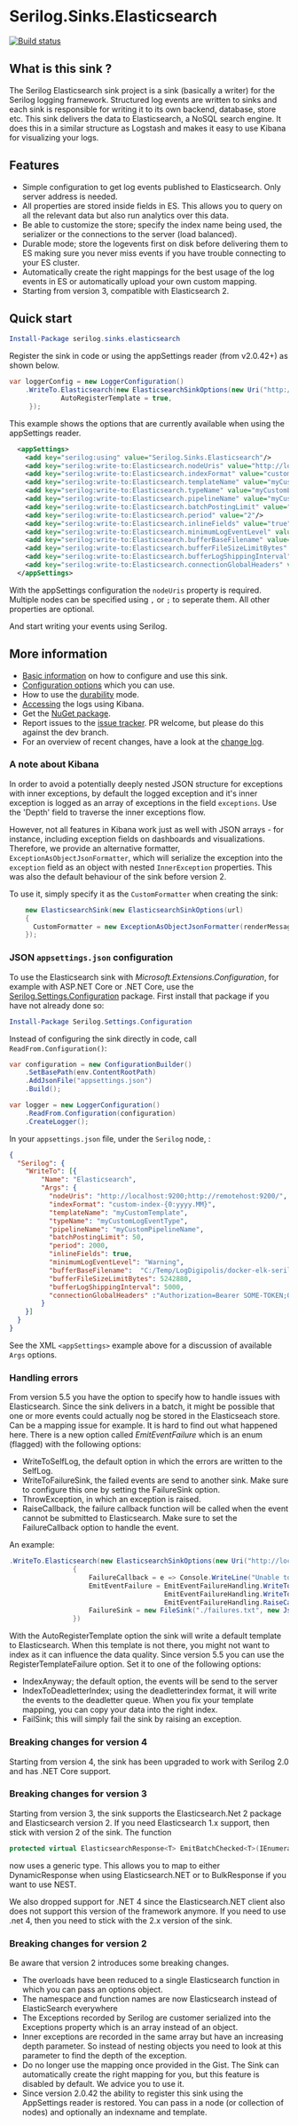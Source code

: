 # Serilog.Sinks.Elasticsearch

[![Build status](https://ci.appveyor.com/api/projects/status/bk367tcnx9qt2sjy/branch/master?svg=true)](https://ci.appveyor.com/project/serilog/serilog-sinks-elasticsearch/branch/master)

## What is this sink ?

The Serilog Elasticsearch sink project is a sink (basically a writer) for the Serilog logging framework. Structured log events are written to sinks and each sink is responsible for writing it to its own backend, database, store etc. This sink delivers the data to Elasticsearch, a NoSQL search engine. It does this in a similar structure as Logstash and makes it easy to use Kibana for visualizing your logs.

## Features

- Simple configuration to get log events published to Elasticsearch. Only server address is needed.
- All properties are stored inside fields in ES. This allows you to query on all the relevant data but also run analytics over this data.
- Be able to customize the store; specify the index name being used, the serializer or the connections to the server (load balanced).
- Durable mode; store the logevents first on disk before delivering them to ES making sure you never miss events if you have trouble connecting to your ES cluster.
- Automatically create the right mappings for the best usage of the log events in ES or automatically upload your own custom mapping.
- Starting from version 3, compatible with Elasticsearch 2.

## Quick start

```powershell
Install-Package serilog.sinks.elasticsearch
```

Register the sink in code or using the appSettings reader (from v2.0.42+) as shown below.

```csharp
var loggerConfig = new LoggerConfiguration()
    .WriteTo.Elasticsearch(new ElasticsearchSinkOptions(new Uri("http://localhost:9200") ){
             AutoRegisterTemplate = true,
     });
```

This example shows the options that are currently available when using the appSettings reader.

```xml
  <appSettings>
    <add key="serilog:using" value="Serilog.Sinks.Elasticsearch"/>
    <add key="serilog:write-to:Elasticsearch.nodeUris" value="http://localhost:9200;http://remotehost:9200"/>
    <add key="serilog:write-to:Elasticsearch.indexFormat" value="custom-index-{0:yyyy.MM}"/>
    <add key="serilog:write-to:Elasticsearch.templateName" value="myCustomTemplate"/>
    <add key="serilog:write-to:Elasticsearch.typeName" value="myCustomLogEventType"/>
    <add key="serilog:write-to:Elasticsearch.pipelineName" value="myCustomPipelineName"/>
    <add key="serilog:write-to:Elasticsearch.batchPostingLimit" value="50"/>
    <add key="serilog:write-to:Elasticsearch.period" value="2"/>
    <add key="serilog:write-to:Elasticsearch.inlineFields" value="true"/>
    <add key="serilog:write-to:Elasticsearch.minimumLogEventLevel" value="Warning"/>
    <add key="serilog:write-to:Elasticsearch.bufferBaseFilename" value="C:\Temp\SerilogElasticBuffer"/>
    <add key="serilog:write-to:Elasticsearch.bufferFileSizeLimitBytes" value="5242880"/>
    <add key="serilog:write-to:Elasticsearch.bufferLogShippingInterval" value="5000"/>	
    <add key="serilog:write-to:Elasticsearch.connectionGlobalHeaders" value="Authorization=Bearer SOME-TOKEN;OtherHeader=OTHER-HEADER-VALUE" />
  </appSettings>
```

With the appSettings configuration the `nodeUris` property is required. Multiple nodes can be specified using `,` or `;` to seperate them. All other properties are optional.

And start writing your events using Serilog.

## More information
- [Basic information](https://github.com/serilog/serilog-sinks-elasticsearch/wiki/basic-setup) on how to configure and use this sink.
- [Configuration options](https://github.com/serilog/serilog-sinks-elasticsearch/wiki/Configure-the-sink) which you can use.
- How to use the [durability](https://github.com/serilog/serilog-sinks-elasticsearch/wiki/durability) mode.
- [Accessing](https://github.com/serilog/serilog-sinks-elasticsearch/wiki/access-logs) the logs using Kibana.
- Get the [NuGet package](http://www.nuget.org/packages/Serilog.Sinks.Elasticsearch).
- Report issues to the [issue tracker](https://github.com/serilog/serilog-sinks-elasticsearch/issues). PR welcome, but please do this against the dev branch.
- For an overview of recent changes, have a look at the [change log](https://github.com/serilog/serilog-sinks-elasticsearch/blob/master/CHANGES.md).

### A note about Kibana

In order to avoid a potentially deeply nested JSON structure for exceptions with inner exceptions,
by default the logged exception and it's inner exception is logged as an array of exceptions in the field `exceptions`. Use the 'Depth' field to traverse the inner exceptions flow. 

However, not all features in Kibana work just as well with JSON arrays - for instance, including
exception fields on dashboards and visualizations. Therefore, we provide an alternative formatter,  `ExceptionAsObjectJsonFormatter`, which will serialize the exception into the `exception` field as an object with nested `InnerException` properties. This was also the default behaviour of the sink before version 2.

To use it, simply specify it as the `CustomFormatter` when creating the sink:

```csharp
    new ElasticsearchSink(new ElasticsearchSinkOptions(url)
    {
      CustomFormatter = new ExceptionAsObjectJsonFormatter(renderMessage:true)
    });
```

### JSON `appsettings.json` configuration

To use the Elasticsearch sink with _Microsoft.Extensions.Configuration_, for example with ASP.NET Core or .NET Core, use the [Serilog.Settings.Configuration](https://github.com/serilog/serilog-settings-configuration) package. First install that package if you have not already done so:

```powershell
Install-Package Serilog.Settings.Configuration
```

Instead of configuring the sink directly in code, call `ReadFrom.Configuration()`:

```csharp
var configuration = new ConfigurationBuilder()
    .SetBasePath(env.ContentRootPath)
    .AddJsonFile("appsettings.json")
    .Build();

var logger = new LoggerConfiguration()
    .ReadFrom.Configuration(configuration)
    .CreateLogger();
```

In your `appsettings.json` file, under the `Serilog` node, :

```json
{
  "Serilog": {
    "WriteTo": [{ 
        "Name": "Elasticsearch", 
        "Args": { 
          "nodeUris": "http://localhost:9200;http://remotehost:9200/",
          "indexFormat": "custom-index-{0:yyyy.MM}",
          "templateName": "myCustomTemplate",
          "typeName": "myCustomLogEventType",
          "pipelineName": "myCustomPipelineName",
          "batchPostingLimit": 50,
          "period": 2000,
          "inlineFields": true,
          "minimumLogEventLevel": "Warning",
          "bufferBaseFilename":  "C:/Temp/LogDigipolis/docker-elk-serilog-web-buffer",
          "bufferFileSizeLimitBytes": 5242880,
          "bufferLogShippingInterval": 5000,
          "connectionGlobalHeaders" :"Authorization=Bearer SOME-TOKEN;OtherHeader=OTHER-HEADER-VALUE"
        }       
    }]
  }
}
```

See the XML `<appSettings>` example above for a discussion of available `Args` options.

### Handling errors

From version 5.5 you have the option to specify how to handle issues with Elasticsearch. Since the sink delivers in a batch, it might be possible that one or more events could actually nog be stored in the Elasticseach store.
Can be a mapping issue for example. It is hard to find out what happened here. There is a new option called *EmitEventFailure* which is an enum (flagged) with the following options:

 - WriteToSelfLog, the default option in which the errors are written to the SelfLog.
 - WriteToFailureSink, the failed events are send to another sink. Make sure to configure this one by setting the FailureSink option.
 - ThrowException, in which an exception is raised.
 - RaiseCallback, the failure callback function will be called when the event cannot be submitted to Elasticsearch. Make sure to set the FailureCallback option to handle the event.

An example:

```csharp
.WriteTo.Elasticsearch(new ElasticsearchSinkOptions(new Uri("http://localhost:9200")) 
                {
                    FailureCallback = e => Console.WriteLine("Unable to submit event " + e.MessageTemplate),
                    EmitEventFailure = EmitEventFailureHandling.WriteToSelfLog |
                                       EmitEventFailureHandling.WriteToFailureSink |
                                       EmitEventFailureHandling.RaiseCallback,
                    FailureSink = new FileSink("./failures.txt", new JsonFormatter(), null)
                })
```

With the AutoRegisterTemplate option the sink will write a default template to Elasticsearch. When this template is not there, you might not want to index as it can influence the data quality.
Since version 5.5 you can use the RegisterTemplateFailure option. Set it to one of the following options:

 - IndexAnyway; the default option, the events will be send to the server
 - IndexToDeadletterIndex; using the deadletterindex format, it will write the events to the deadletter queue. When you fix your template mapping, you can copy your data into the right index.
 - FailSink; this will simply fail the sink by raising an exception.

### Breaking changes for version 4

Starting from version 4, the sink has been upgraded to work with Serilog 2.0 and has .NET Core support.

### Breaking changes for version 3

Starting from version 3, the sink supports the Elasticsearch.Net 2 package and Elasticsearch version 2. If you need Elasticsearch 1.x support, then stick with version 2 of the sink.
The function
```csharp
protected virtual ElasticsearchResponse<T> EmitBatchChecked<T>(IEnumerable<LogEvent> events)
```
now uses a generic type. This allows you to map to either DynamicResponse when using Elasticsearch.NET or to BulkResponse if you want to use NEST.

We also dropped support for .NET 4 since the Elasticsearch.NET client also does not support this version of the framework anymore. If you need to use .net 4, then you need to stick with the 2.x version of the sink.

### Breaking changes for version 2

Be aware that version 2 introduces some breaking changes.

- The overloads have been reduced to a single Elasticsearch function in which you can pass an options object.
- The namespace and function names are now Elasticsearch instead of ElasticSearch everywhere
- The Exceptions recorded by Serilog are customer serialized into the Exceptions property which is an array instead of an object.
- Inner exceptions are recorded in the same array but have an increasing depth parameter. So instead of nesting objects you need to look at this parameter to find the depth of the exception.
- Do no longer use the mapping once provided in the Gist. The Sink can automatically create the right mapping for you, but this feature is disabled by default. We advice you to use it.
- Since version 2.0.42 the ability to register this sink using the AppSettings reader is restored. You can pass in a node (or collection of nodes) and optionally an indexname and template.
